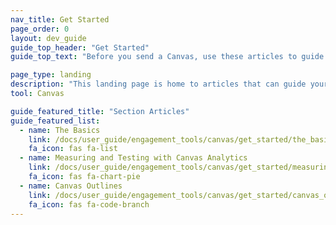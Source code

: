 ```yaml
---
nav_title: Get Started
page_order: 0
layout: dev_guide
guide_top_header: "Get Started"
guide_top_text: "Before you send a Canvas, use these articles to guide your planning for your Canvas and the journey you plan to take your users through."

page_type: landing
description: "This landing page is home to articles that can guide your planning for your Canvas and the journey you plan to take your users through."
tool: Canvas

guide_featured_title: "Section Articles"
guide_featured_list:
  - name: The Basics
    link: /docs/user_guide/engagement_tools/canvas/get_started/the_basics/
    fa_icon: fas fa-list
  - name: Measuring and Testing with Canvas Analytics
    link: /docs/user_guide/engagement_tools/canvas/get_started/measuring_and_testing_with_canvas_analytics/
    fa_icon: fas fa-chart-pie
  - name: Canvas Outlines
    link: /docs/user_guide/engagement_tools/canvas/get_started/canvas_outlines/
    fa_icon: fas fa-code-branch
---
```

